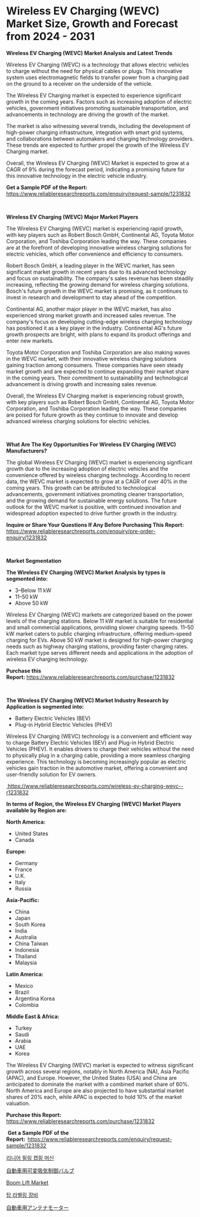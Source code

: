 <p><h1>Wireless EV Charging (WEVC) Market Size, Growth and Forecast from 2024 - 2031</h1></p><p><strong>Wireless EV Charging (WEVC) Market Analysis and Latest Trends</strong></p>
<p><p>Wireless EV Charging (WEVC) is a technology that allows electric vehicles to charge without the need for physical cables or plugs. This innovative system uses electromagnetic fields to transfer power from a charging pad on the ground to a receiver on the underside of the vehicle.</p><p>The Wireless EV Charging market is expected to experience significant growth in the coming years. Factors such as increasing adoption of electric vehicles, government initiatives promoting sustainable transportation, and advancements in technology are driving the growth of the market.</p><p>The market is also witnessing several trends, including the development of high-power charging infrastructure, integration with smart grid systems, and collaborations between automakers and charging technology providers. These trends are expected to further propel the growth of the Wireless EV Charging market.</p><p>Overall, the Wireless EV Charging (WEVC) Market is expected to grow at a CAGR of 9% during the forecast period, indicating a promising future for this innovative technology in the electric vehicle industry.</p></p>
<p><strong>Get a Sample PDF of the Report:&nbsp;</strong> <a href="https://www.reliableresearchreports.com/enquiry/request-sample/1231832">https://www.reliableresearchreports.com/enquiry/request-sample/1231832</a></p>
<p>&nbsp;</p>
<p><strong>Wireless EV Charging (WEVC) Major Market Players</strong></p>
<p><p>The Wireless EV Charging (WEVC) market is experiencing rapid growth, with key players such as Robert Bosch GmbH, Continental AG, Toyota Motor Corporation, and Toshiba Corporation leading the way. These companies are at the forefront of developing innovative wireless charging solutions for electric vehicles, which offer convenience and efficiency to consumers.</p><p>Robert Bosch GmbH, a leading player in the WEVC market, has seen significant market growth in recent years due to its advanced technology and focus on sustainability. The company's sales revenue has been steadily increasing, reflecting the growing demand for wireless charging solutions. Bosch's future growth in the WEVC market is promising, as it continues to invest in research and development to stay ahead of the competition.</p><p>Continental AG, another major player in the WEVC market, has also experienced strong market growth and increased sales revenue. The company's focus on developing cutting-edge wireless charging technology has positioned it as a key player in the industry. Continental AG's future growth prospects are bright, with plans to expand its product offerings and enter new markets.</p><p>Toyota Motor Corporation and Toshiba Corporation are also making waves in the WEVC market, with their innovative wireless charging solutions gaining traction among consumers. These companies have seen steady market growth and are expected to continue expanding their market share in the coming years. Their commitment to sustainability and technological advancement is driving growth and increasing sales revenue.</p><p>Overall, the Wireless EV Charging market is experiencing robust growth, with key players such as Robert Bosch GmbH, Continental AG, Toyota Motor Corporation, and Toshiba Corporation leading the way. These companies are poised for future growth as they continue to innovate and develop advanced wireless charging solutions for electric vehicles.</p></p>
<p>&nbsp;</p>
<p><strong>What Are The Key Opportunities For Wireless EV Charging (WEVC) Manufacturers?</strong></p>
<p><p>The global Wireless EV Charging (WEVC) market is experiencing significant growth due to the increasing adoption of electric vehicles and the convenience offered by wireless charging technology. According to recent data, the WEVC market is expected to grow at a CAGR of over 40% in the coming years. This growth can be attributed to technological advancements, government initiatives promoting cleaner transportation, and the growing demand for sustainable energy solutions. The future outlook for the WEVC market is positive, with continued innovation and widespread adoption expected to drive further growth in the industry.</p></p>
<p><strong>Inquire or Share Your Questions If Any Before Purchasing This Report:</strong> <a href="https://www.reliableresearchreports.com/enquiry/pre-order-enquiry/1231832">https://www.reliableresearchreports.com/enquiry/pre-order-enquiry/1231832</a></p>
<p>&nbsp;</p>
<p><strong>Market Segmentation</strong></p>
<p><strong>The Wireless EV Charging (WEVC) Market Analysis by types is segmented into:</strong></p>
<p><ul><li>3–Below 11 kW</li><li>11–50 kW</li><li>Above 50 kW</li></ul></p>
<p><p>Wireless EV Charging (WEVC) markets are categorized based on the power levels of the charging stations. Below 11 kW market is suitable for residential and small commercial applications, providing slower charging speeds. 11–50 kW market caters to public charging infrastructure, offering medium-speed charging for EVs. Above 50 kW market is designed for high-power charging needs such as highway charging stations, providing faster charging rates. Each market type serves different needs and applications in the adoption of wireless EV charging technology.</p></p>
<p><strong>Purchase this Report:&nbsp;</strong><a href="https://www.reliableresearchreports.com/purchase/1231832">https://www.reliableresearchreports.com/purchase/1231832</a></p>
<p>&nbsp;</p>
<p><strong>The Wireless EV Charging (WEVC) Market Industry Research by Application is segmented into:</strong></p>
<p><ul><li>Battery Electric Vehicles (BEV)</li><li>Plug-in Hybrid Electric Vehicles (PHEV)</li></ul></p>
<p><p>Wireless EV Charging (WEVC) technology is a convenient and efficient way to charge Battery Electric Vehicles (BEV) and Plug-in Hybrid Electric Vehicles (PHEV). It enables drivers to charge their vehicles without the need to physically plug in a charging cable, providing a more seamless charging experience. This technology is becoming increasingly popular as electric vehicles gain traction in the automotive market, offering a convenient and user-friendly solution for EV owners.</p></p>
<p><a href="https://www.reliableresearchreports.com/wireless-ev-charging-wevc--r1231832">&nbsp;https://www.reliableresearchreports.com/wireless-ev-charging-wevc--r1231832</a></p>
<p><strong>In terms of Region, the Wireless EV Charging (WEVC) Market Players available by Region are:</strong></p>
<p>
    <p> <strong> North America: </strong>
        <ul>
            <li>United States</li>
            <li>Canada</li>
        </ul>
        </p> 
    <p> <strong> Europe: </strong>
        <ul>
            <li>Germany</li>
            <li>France</li>
            <li>U.K.</li>
            <li>Italy</li>
            <li>Russia</li>
        </ul>
        </p> 
    <p> <strong> Asia-Pacific: </strong>
        <ul>
            <li>China</li>
            <li>Japan</li>
            <li>South Korea</li>
            <li>India</li>
            <li>Australia</li>
            <li>China Taiwan</li>
            <li>Indonesia</li>
            <li>Thailand</li>
            <li>Malaysia</li>
        </ul>
        </p> 
    <p> <strong> Latin America: </strong>
        <ul>
            <li>Mexico</li>
            <li>Brazil</li>
            <li>Argentina Korea</li>
            <li>Colombia</li>
        </ul>
        </p> 
    <p> <strong> Middle East & Africa: </strong>
        <ul>
            <li>Turkey</li>
            <li>Saudi</li>
            <li>Arabia</li>
            <li>UAE</li>
            <li>Korea</li>
        </ul>
    </p>
    </p>
<p><p>The Wireless EV Charging (WEVC) market is expected to witness significant growth across several regions, notably in North America (NA), Asia Pacific (APAC), and Europe. However, the United States (USA) and China are anticipated to dominate the market with a combined market share of 60%. North America and Europe are also projected to have substantial market shares of 20% each, while APAC is expected to hold 10% of the market valuation.</p></p>
<p><strong>Purchase this Report: </strong><a href="https://www.reliableresearchreports.com/purchase/1231832">https://www.reliableresearchreports.com/purchase/1231832</a></p>
<p>&nbsp;<strong>Get a Sample PDF of the Report:&nbsp;&nbsp;</strong><a href="https://www.reliableresearchreports.com/enquiry/request-sample/1231832">https://www.reliableresearchreports.com/enquiry/request-sample/1231832</a></p>
<p><strong></strong></p>
<p><p><a href="https://github.com/HarrisonKitto2022/Market-Research-Report-List-1/blob/main/1411398175142.md">리니어 필링 캡핑 머신</a></p><p><a href="https://github.com/AhmadMann1950/Market-Research-Report-List-1/blob/main/1413357162689.md">自動車用可変吸気制御バルブ</a></p><p><a href="https://github.com/BryceTownsendr/Market-Research-Report-List-5/blob/main/boom-lift-market.md">Boom Lift Market</a></p><p><a href="https://github.com/oajzkywllm460/Market-Research-Report-List-2/blob/main/1739693175143.md">탑 라벨링 장비</a></p><p><a href="https://github.com/avwofrml53535/Market-Research-Report-List-2/blob/main/6984851162690.md">自動車用アンテナモーター</a></p></p>